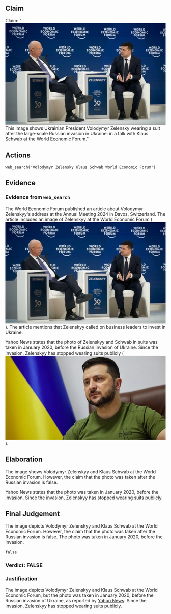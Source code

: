 ## Claim
Claim: "![image 10](media/13.jpg) This image shows Ukrainian President Volodymyr Zelensky wearing a suit after the large-scale Russian invasion in Ukraine: in a talk with Klaus Schwab at the World Economic Forum."

## Actions
```
web_search("Volodymyr Zelensky Klaus Schwab World Economic Forum")
```

## Evidence
### Evidence from `web_search`
The World Economic Forum published an article about Volodymyr Zelenskyy's address at the Annual Meeting 2024 in Davos, Switzerland. The article includes an image of Zelenskyy at the World Economic Forum (![image 10](media/13.jpg)). The article mentions that Zelenskyy called on business leaders to invest in Ukraine.

Yahoo News states that the photo of Zelenskyy and Schwab in suits was taken in January 2020, before the Russian invasion of Ukraine. Since the invasion, Zelenskyy has stopped wearing suits publicly (![image 1763](media/2025-08-07_19-06-1754593598-169511.jpg)).


## Elaboration
The image shows Volodymyr Zelenskyy and Klaus Schwab at the World Economic Forum. However, the claim that the photo was taken after the Russian invasion is false.

Yahoo News states that the photo was taken in January 2020, before the invasion. Since the invasion, Zelenskyy has stopped wearing suits publicly.


## Final Judgement
The image depicts Volodymyr Zelenskyy and Klaus Schwab at the World Economic Forum. However, the claim that the photo was taken after the Russian invasion is false. The photo was taken in January 2020, before the invasion.

`false`

### Verdict: FALSE

### Justification
The image depicts Volodymyr Zelenskyy and Klaus Schwab at the World Economic Forum, but the photo was taken in January 2020, before the Russian invasion of Ukraine, as reported by [Yahoo News](https://news.yahoo.com/). Since the invasion, Zelenskyy has stopped wearing suits publicly.
